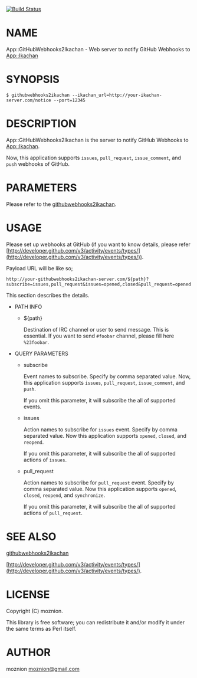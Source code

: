 [![Build Status](https://travis-ci.org/moznion/App-GitHubWebhooks2Ikachan.png?branch=master)](https://travis-ci.org/moznion/App-GitHubWebhooks2Ikachan)
# NAME

App::GitHubWebhooks2Ikachan - Web server to notify GitHub Webhooks to [App::Ikachan](https://metacpan.org/pod/App::Ikachan)

# SYNOPSIS

    $ githubwebhooks2ikachan --ikachan_url=http://your-ikachan-server.com/notice --port=12345

# DESCRIPTION

App::GitHubWebhooks2Ikachan is the server to notify GitHub Webhooks to [App::Ikachan](https://metacpan.org/pod/App::Ikachan).

Now, this application supports `issues`, `pull_request`, `issue_comment`, and `push` webhooks of GitHub.

# PARAMETERS

Please refer to the [githubwebhooks2ikachan](https://metacpan.org/pod/githubwebhooks2ikachan).

# USAGE

Please set up webhooks at GitHub (if you want to know details, please refer [http://developer.github.com/v3/activity/events/types/](http://developer.github.com/v3/activity/events/types/)).

Payload URL will be like so;

    http://your-githubwebhooks2ikachan-server.com/${path}?subscribe=issues,pull_request&issues=opened,closed&pull_request=opened

This section describes the details.

- PATH INFO
    - ${path}

        Destination of IRC channel or user to send message. This is essential.
        If you want to send `#foobar` channel, please fill here `%23foobar`.
- QUERY PARAMETERS
    - subscribe

        Event names to subscribe. Specify by comma separated value.
        Now, this application supports `issues`, `pull_request`, `issue_comment`, and `push`.

        If you omit this parameter, it will subscribe the all of supported events.

    - issues

        Action names to subscribe for `issues` event. Specify by comma separated value.
        Now this application supports `opened`, `closed`, and `reopend`.

        If you omit this parameter, it will subscribe the all of supported actions of `issues`.

    - pull\_request

        Action names to subscribe for `pull_request` event. Specify by comma separated value.
        Now this application supports `opened`, `closed`, `reopend`, and `synchronize`.

        If you omit this parameter, it will subscribe the all of supported actions of `pull_request`.

# SEE ALSO

[githubwebhooks2ikachan](https://metacpan.org/pod/githubwebhooks2ikachan)

[http://developer.github.com/v3/activity/events/types/](http://developer.github.com/v3/activity/events/types/).

# LICENSE

Copyright (C) moznion.

This library is free software; you can redistribute it and/or modify
it under the same terms as Perl itself.

# AUTHOR

moznion <moznion@gmail.com>
